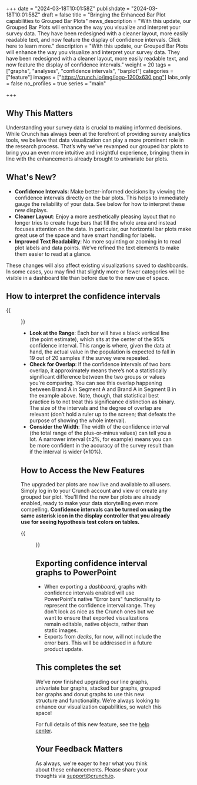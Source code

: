 +++
date = "2024-03-18T10:01:58Z"
publishdate = "2024-03-18T10:01:58Z"
draft = false
title = "Bringing the Enhanced Bar Plot capabilities to Grouped Bar Plots"
news_description = "With this update, our Grouped Bar Plots will enhance the way you visualize and interpret your survey data. They have been redesigned with a cleaner layout, more easily readable text, and now feature the display of confidence intervals. Click here to learn more."
description = "With this update, our Grouped Bar Plots will enhance the way you visualize and interpret your survey data. They have been redesigned with a cleaner layout, more easily readable text, and now feature the display of confidence intervals."
weight = 20
tags = ["graphs", "analyses", "confidence intervals", "barplot"]
categories = ["feature"]
images = ["https://crunch.io/img/logo-1200x630.png"]
labs_only = false
no_profiles = true
series = "main"

+++

## Why This Matters

Understanding your survey data is crucial to making informed decisions. While Crunch has always been at the forefront of providing survey analytics tools, we believe that data visualization can play a more prominent role in the research process. That’s why we've revamped our grouped bar plots to bring you an even more intuitive and insightful experience, bringing them in line with the enhancements already brought to univariate bar plots.

## What's New?

- **Confidence Intervals**: Make better-informed decisions by viewing the confidence intervals directly on the bar plots. This helps to immediately gauge the reliability of your data. See below for how to interpret these new displays.
- **Cleaner Layout**: Enjoy a more aesthetically pleasing layout that no longer tries to create huge bars that fill the whole area and instead focuses attention on the data. In particular, our horizontal bar plots make great use of the space and have smart handling for labels.
- **Improved Text Readability**: No more squinting or zooming in to read plot labels and data points. We’ve refined the text elements to make them easier to read at a glance.

These changes will also affect existing visualizations saved to dashboards. In some cases, you may find that slightly more or fewer categories will be visible in a dashboard tile than before due to the new use of space.

## How to interpret the confidence intervals

{{<figure src="https://player-crunch-io.s3.amazonaws.com/help-crunch-io/screenshots/Uncertainty_on_graphs_grouped_barplot.png" class="img-fluid">}}


- **Look at the Range**: Each bar will have a black vertical line (the point estimate), which sits at the center of the 95% confidence interval. This range is where, given the data at hand, the actual value in the population is expected to fall in 19 out of 20 samples if the survey were repeated.
- **Check for Overlap**: If the confidence intervals of two bars overlap, it approximately means there’s not a statistically significant difference between the two groups or values you're comparing. You can see this overlap happening between Brand A in Segment A and Brand A in Segment B in the example above. Note, though, that statistical best practice is to not treat this significance distinction as binary. The size of the intervals and the degree of overlap are relevant (don’t hold a ruler up to the screen; that defeats the purpose of showing the whole interval).
- **Consider the Width**: The width of the confidence interval (the total range of the plus-or-minus values) can tell you a lot. A narrower interval (±2%, for example) means you can be more confident in the accuracy of the survey result than if the interval is wider (±10%).

## How to Access the New Features

The upgraded bar plots are now live and available to all users. Simply log in to your Crunch account and view or create any grouped bar plot. You'll find the new bar plots are already enabled, ready to make your data storytelling even more compelling. **Confidence intervals can be turned on using the same asterisk icon in the display controller that you already use for seeing hypothesis test colors on tables.**

{{<figure src="https://player-crunch-io.s3.amazonaws.com/help-crunch-io/screenshots/display_controller_sig_test_bar_plots.png" width=300 class="img-fluid">}}

## **Exporting confidence interval graphs to PowerPoint**

- When exporting a *dashboard*, graphs with confidence intervals enabled will use PowerPoint's native "Error bars" functionality to represent the confidence interval range. They don't look as nice as the Crunch ones but we want to ensure that exported visualizations remain editable, native objects, rather than static images.
- Exports from *decks*, for now, will not include the error bars. This will be addressed in a future product update.

## This completes the set

We’ve now finished upgrading our line graphs, univariate bar graphs, stacked bar graphs, grouped bar graphs and donut graphs to use this new structure and functionality. We’re always looking to enhance our visualization capabilities, so watch this space!

For full details of this new feature, see the [help center](https://help.crunch.io/hc/en-us/articles/20500101668365-Confidence-intervals-on-graphs).

## Your Feedback Matters

As always, we're eager to hear what you think about these enhancements. Please share your thoughts via [support@crunch.io](mailto:support@crunch.io).
